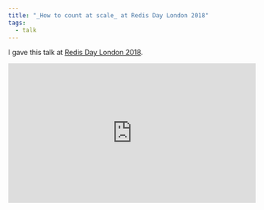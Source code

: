 ```yaml
---
title: "_How to count at scale_ at Redis Day London 2018"
tags:
  - talk
---
```


I gave this talk at [Redis Day London 2018](https://redislabs.com/community/redis-day-london-2018/).

<div style="position:relative;padding-top:56.25%;">
  <iframe src="https://www.youtube.com/embed/6-ZivNePBz8" frameborder="0" allowfullscreen style="position:absolute;top:0;left:0;width:100%;height:100%;"></iframe>
</div>
